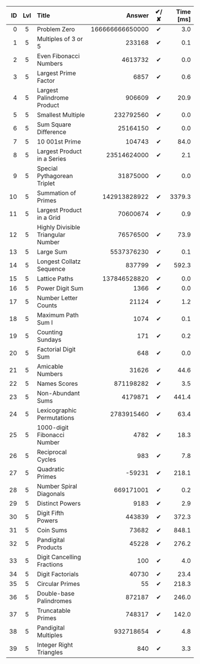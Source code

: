 | ID | Lvl | Title                              |          Answer | ✔/✘ | Time [ms] |
| -: | :-: | :--------------------------------- | --------------: | :-: | --------: |
|  0 |  5  | Problem Zero                       | 166666666650000 |  ✔  |       3.0 |
|  1 |  5  | Multiples of 3 or 5                |          233168 |  ✔  |       0.1 |
|  2 |  5  | Even Fibonacci Numbers             |         4613732 |  ✔  |       0.0 |
|  3 |  5  | Largest Prime Factor               |            6857 |  ✔  |       0.6 |
|  4 |  5  | Largest Palindrome Product         |          906609 |  ✔  |      20.9 |
|  5 |  5  | Smallest Multiple                  |       232792560 |  ✔  |       0.0 |
|  6 |  5  | Sum Square Difference              |        25164150 |  ✔  |       0.0 |
|  7 |  5  | 10 001st Prime                     |          104743 |  ✔  |      84.0 |
|  8 |  5  | Largest Product in a Series        |     23514624000 |  ✔  |       2.1 |
|  9 |  5  | Special Pythagorean Triplet        |        31875000 |  ✔  |       0.0 |
| 10 |  5  | Summation of Primes                |    142913828922 |  ✔  |    3379.3 |
| 11 |  5  | Largest Product in a Grid          |        70600674 |  ✔  |       0.9 |
| 12 |  5  | Highly Divisible Triangular Number |        76576500 |  ✔  |      73.9 |
| 13 |  5  | Large Sum                          |      5537376230 |  ✔  |       0.1 |
| 14 |  5  | Longest Collatz Sequence           |          837799 |  ✔  |     592.3 |
| 15 |  5  | Lattice Paths                      |    137846528820 |  ✔  |       0.0 |
| 16 |  5  | Power Digit Sum                    |            1366 |  ✔  |       0.0 |
| 17 |  5  | Number Letter Counts               |           21124 |  ✔  |       1.2 |
| 18 |  5  | Maximum Path Sum I                 |            1074 |  ✔  |       0.1 |
| 19 |  5  | Counting Sundays                   |             171 |  ✔  |       0.2 |
| 20 |  5  | Factorial Digit Sum                |             648 |  ✔  |       0.0 |
| 21 |  5  | Amicable Numbers                   |           31626 |  ✔  |      44.6 |
| 22 |  5  | Names Scores                       |       871198282 |  ✔  |       3.5 |
| 23 |  5  | Non-Abundant Sums                  |         4179871 |  ✔  |     441.4 |
| 24 |  5  | Lexicographic Permutations         |      2783915460 |  ✔  |      63.4 |
| 25 |  5  | 1000-digit Fibonacci Number        |            4782 |  ✔  |      18.3 |
| 26 |  5  | Reciprocal Cycles                  |             983 |  ✔  |       7.8 |
| 27 |  5  | Quadratic Primes                   |          -59231 |  ✔  |     218.1 |
| 28 |  5  | Number Spiral Diagonals            |       669171001 |  ✔  |       0.2 |
| 29 |  5  | Distinct Powers                    |            9183 |  ✔  |       2.9 |
| 30 |  5  | Digit Fifth Powers                 |          443839 |  ✔  |     372.3 |
| 31 |  5  | Coin Sums                          |           73682 |  ✔  |     848.1 |
| 32 |  5  | Pandigital Products                |           45228 |  ✔  |     276.2 |
| 33 |  5  | Digit Cancelling Fractions         |             100 |  ✔  |       4.0 |
| 34 |  5  | Digit Factorials                   |           40730 |  ✔  |      23.4 |
| 35 |  5  | Circular Primes                    |              55 |  ✔  |     218.3 |
| 36 |  5  | Double-base Palindromes            |          872187 |  ✔  |     246.0 |
| 37 |  5  | Truncatable Primes                 |          748317 |  ✔  |     142.0 |
| 38 |  5  | Pandigital Multiples               |       932718654 |  ✔  |       4.8 |
| 39 |  5  | Integer Right Triangles            |             840 |  ✔  |       3.3 |